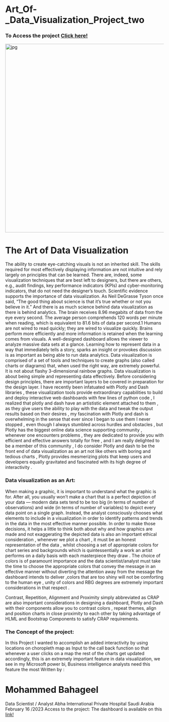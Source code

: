 
# Art_Of-_Data_Visualization_Project_two
### To Access the project [Click here!](https://data-visualization-unemployment-dashboard.onrender.com/)
<p><img align="center" alt="jpg" src="https://user-images.githubusercontent.com/119727641/219349155-f69da039-0ffd-499e-aa71-df45fad6c781.jpg" width="1500" height="600" /></p>


# The Art of Data Visualization
The ability to create eye-catching visuals is not an inherited skill. The skills required for most effectively displaying information are not intuitive and rely largely on principles that can be learned. There are, indeed, some visualization techniques that are best left to designers, but there are others, e.g., audit findings, key performance indicators (KPIs) and cyber-monitoring indicators, that do not need the designer’s touch.
Scientific evidence supports the importance of data visualization. As Neil DeGrasse Tyson once said, “The good thing about science is that it’s true whether or not you believe in it.” And there is as much science behind data visualization as there is behind analytics.
The brain receives 8.96 megabits of data from the eye every second. The average person comprehends 120 words per minute when reading, which is equivalent to 81.6 bits of data per second.1
Humans are not wired to read quickly; they are wired to visualize quickly. Brains perform more efficiently and more information is retained when the learning comes from visuals.
A well-designed dashboard allows the viewer to analyze massive data sets at a glance. Learning how to represent data in a way that immediately tells a story, sparks an insight or provokes discussion is as important as being able to run data analytics.
Data visualization is comprised of a set of tools and techniques to create graphs (also called charts or diagrams) that, when used the right way, are extremely powerful. It is not about flashy 3-dimensional rainbow 
graphs. Data visualization is about being simple and representing data effectively.
Before considering design principles, there are important layers to be covered in preparation for the design layer.
I have recently been infatuated with Plotly and Dash libraries , these visualization tools provide extraordinary capabilities to build and deploy interactive web dashboards with few lines of python code , I realized that plotly and dash have an artististic element attached to them , as they give users the ability to play with the data and tweak  the output results based on their desires , my fascination with Plotly and dash is overwhelming in the sense that ever since I began to use them I never stopped , even though I always stumbled across hurdles and obstacles , but Plotly has the biggest online data science supporting community , whenever one encounters problems , they are dedicated to provide you with efficient and effective answers totally for free , and I am really delighted to be a member of this community , I do consider Plotly and dash to be the front end of data visualization as an art not   like others   with boring and tedious charts , Plotly provides mesmerizing plots that keep users and developers equally gravitated and fascinated with its high degree of interactivity .

### Data visualization as an Art:
When making a graphic, it is important to understand what the graphic is for. After all, you usually won’t make a chart that is a perfect depiction of your data — modern data sets tend to be too big (in terms of number of observations) and wide (in terms of number of variables) to depict every data point on a single graph. Instead, the analyst consciously chooses what elements to include in a visualization in order to identify patterns and trends in the data in the most effective manner possible. In order to make those decisions, it helps a little to think both about why and how graphics are made and not exaggerating the depicted data is also an important ethical consideration , whenever we plot a chart , it must be an honest representation of the data , whilst choosing a set of appropriate colors for chart series and backgrounds which is quintessentially a work an artist performs on a daily basis with each masterpiece    they draw .
The choice of colors is of paramount importance and the data scientist/analyst must take the time to choose the appropriate colors that convey the message in an effective manner without diverting the attention away from the message the dashboard intends to deliver ,colors that are too shiny will not be comforting to the human eye , unity of colors and RBG degrees are extremely important considerations in that respect .


Contrast, Repetition, Alignment and Proximity simply abbreviated as CRAP are also important considerations in designing a dashboard, Plotly and Dash with their components allow you to contrast colors , repeat themes, align and position charts in close proximity to each other by taking advantage of HLML and Bootstrap Components to satisfy CRAP requirements. 
### The Concept of the project:
In this Project I wanted to accomplish an added interactivity by using locations on choropleth map as Input to the call back function so that whenever a user clicks on a map the rest of the charts get updated accordingly, this is an extremely important feature in data visualization, we see in my Microsoft power bi, Business intelligence analysts need this feature the most 
Written by :
# Mohammed Bahageel 
Data Scientist / Analyst
Abha International Private Hospital Saudi Arabia  
 February 16 /2023
Access to the project:
The dashboard is available on this [link!](https://data-visualization-unemployment-dashboard.onrender.com/)


   

